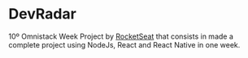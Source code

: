 # DevRadar
10º Omnistack Week Project by [RocketSeat](https://rocketseat.com.br/) that consists in made a complete project using NodeJs, React and React Native in one week.
